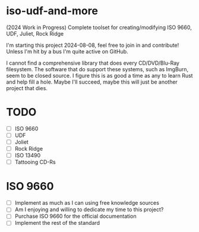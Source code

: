# iso-udf-and-more

(2024 Work in Progress) Complete toolset for creating/modifying ISO 9660, UDF, Juliet, Rock Ridge

I'm starting this project 2024-08-08, feel free to join in and contribute! Unless I'm hit by a bus I'm quite active on GitHub.

I cannot find a comprehensive library that does every CD/DVD/Blu-Ray filesystem. The software that do support these systems, such as ImgBurn, seem to be closed source. I figure this is as good a time as any to learn Rust and help fill a hole. Maybe I'll succeed, maybe this will just be another project that dies.

# TODO

* [ ] ISO 9660
* [ ] UDF
* [ ] Joliet
* [ ] Rock Ridge
* [ ] ISO 13490
* [ ] Tattooing CD-Rs

# ISO 9660

* [ ] Implement as much as I can using free knowledge sources
* [ ] Am I enjoying and willing to dedicate my time to this project?
* [ ] Purchase ISO 9660 for the official documentation
* [ ] Implement the rest of the standard
